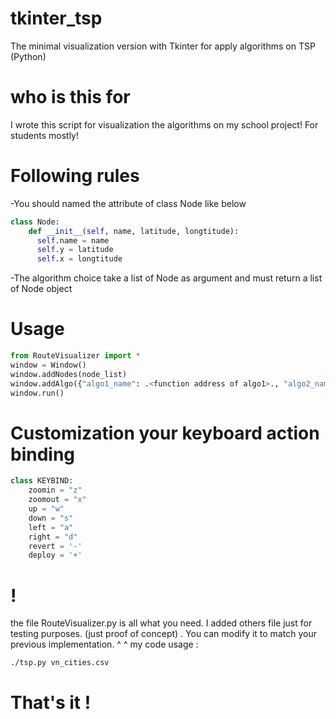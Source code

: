 # tkinter_tsp
The minimal visualization version with Tkinter for apply algorithms on TSP (Python)
# who is this for
I wrote this script for visualization the algorithms on my school project!
For students mostly!
# Following rules
-You should named the attribute of class Node like below
```python
class Node:
    def __init__(self, name, latitude, longtitude):
      self.name = name
      self.y = latitude
      self.x = longtitude
```
-The algorithm choice take a list of Node as argument and must return a list of Node object
# Usage
```python
from RouteVisualizer import *
window = Window()
window.addNodes(node_list)
window.addAlgo({"algo1_name": .<function address of algo1>., "algo2_name": .<function address of algo2>.) # example
window.run()
```
# Customization your keyboard action binding
```python
class KEYBIND:
    zoomin = "z"
    zoomout = "x"
    up = "w"
    down = "s"
    left = "a"
    right = "d"
    revert = '-'
    deploy = '+'
```
# !
the file RouteVisualizer.py is all what you need. I added others file just for testing purposes. (just proof of concept) .
You can modify it to match your previous implementation. ^ ^
my code usage :
```bash
./tsp.py vn_cities.csv
```
# That's it !
